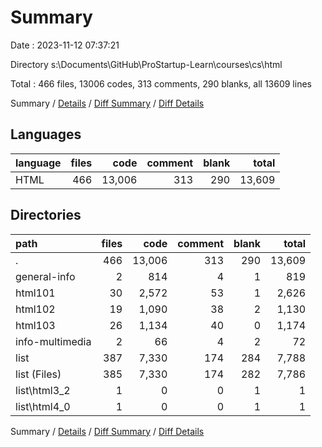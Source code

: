 # Summary

Date : 2023-11-12 07:37:21

Directory s:\\Documents\\GitHub\\ProStartup-Learn\\courses\\cs\\html

Total : 466 files,  13006 codes, 313 comments, 290 blanks, all 13609 lines

Summary / [Details](details.md) / [Diff Summary](diff.md) / [Diff Details](diff-details.md)

## Languages
| language | files | code | comment | blank | total |
| :--- | ---: | ---: | ---: | ---: | ---: |
| HTML | 466 | 13,006 | 313 | 290 | 13,609 |

## Directories
| path | files | code | comment | blank | total |
| :--- | ---: | ---: | ---: | ---: | ---: |
| . | 466 | 13,006 | 313 | 290 | 13,609 |
| general-info | 2 | 814 | 4 | 1 | 819 |
| html101 | 30 | 2,572 | 53 | 1 | 2,626 |
| html102 | 19 | 1,090 | 38 | 2 | 1,130 |
| html103 | 26 | 1,134 | 40 | 0 | 1,174 |
| info-multimedia | 2 | 66 | 4 | 2 | 72 |
| list | 387 | 7,330 | 174 | 284 | 7,788 |
| list (Files) | 385 | 7,330 | 174 | 282 | 7,786 |
| list\\html3_2 | 1 | 0 | 0 | 1 | 1 |
| list\\html4_0 | 1 | 0 | 0 | 1 | 1 |

Summary / [Details](details.md) / [Diff Summary](diff.md) / [Diff Details](diff-details.md)